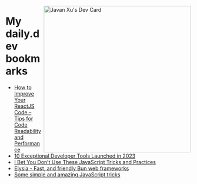
<a href="https://app.daily.dev/JavanXU"><img align="right" src="https://api.daily.dev/devcards/e45a150971844cd6959a94bb94e861ea.png?r=quw" width="400" alt="Javan Xu's Dev Card"/></a>

# My daily.dev bookmarks
<!-- daily.dev BOOKMARKS:START -->
- [How to Improve Your ReactJS Code – Tips for Code Readability and Performance](https://app.daily.dev/posts/sDxo6HjxD?utm_source=rss&utm_medium=bookmarks&utm_campaign=6ueXw3FRNQzpNtewCDbI6)
- [10 Exceptional Developer Tools Launched in 2023](https://app.daily.dev/posts/4DCYGVhN1?utm_source=rss&utm_medium=bookmarks&utm_campaign=6ueXw3FRNQzpNtewCDbI6)
- [I Bet You Don’t Use These JavaScript Tricks and Practices](https://app.daily.dev/posts/4RfekLNKp?utm_source=rss&utm_medium=bookmarks&utm_campaign=6ueXw3FRNQzpNtewCDbI6)
- [Elysia - Fast, and friendly Bun web frameworks](https://app.daily.dev/posts/f5gJXbzSr?utm_source=rss&utm_medium=bookmarks&utm_campaign=6ueXw3FRNQzpNtewCDbI6)
- [Some simple and amazing JavaScript tricks](https://app.daily.dev/posts/LHMoLY7nC?utm_source=rss&utm_medium=bookmarks&utm_campaign=6ueXw3FRNQzpNtewCDbI6)
<!-- daily.dev BOOKMARKS:END -->
